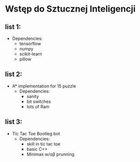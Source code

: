 # Wstęp do Sztucznej Inteligencji
##  list 1:
- Dependencies:
    - tensorflow
    - numpy
    - scikit-learn
    - pillow

##  list 2:
- A* implementation for 15 puzzle
    - Dependencies:
        - sanity
        - bit switches
        - lots of Ram

##  list 3:
- Tic Tac Toe Bootleg bot
    - Dependencies:
        - skill in tic tac toe
        - basic C++
        - Minimax w/αβ prunning
